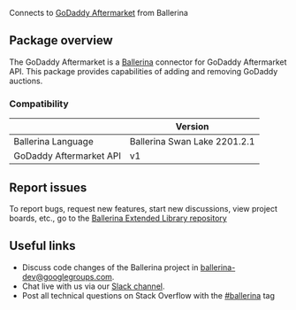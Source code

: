 Connects to [GoDaddy Aftermarket](https://developer.godaddy.com/doc/endpoint/aftermarket) from Ballerina
## Package overview
The GoDaddy Aftermarket is a [Ballerina](https://ballerina.io/) connector for GoDaddy Aftermarket API. This package provides capabilities of adding and removing GoDaddy auctions.

### Compatibility
|                              | Version                   |
|------------------------------|---------------------------|
| Ballerina Language           | Ballerina Swan Lake 2201.2.1|
| GoDaddy Aftermarket API      | v1                        |

## Report issues
To report bugs, request new features, start new discussions, view project boards, etc., go to the [Ballerina Extended Library repository](https://github.com/ballerina-platform/ballerina-extended-library)

## Useful links
- Discuss code changes of the Ballerina project in [ballerina-dev@googlegroups.com](mailto:ballerina-dev@googlegroups.com).
- Chat live with us via our [Slack channel](https://ballerina.io/community/slack/).
- Post all technical questions on Stack Overflow with the [#ballerina](https://stackoverflow.com/questions/tagged/ballerina) tag
